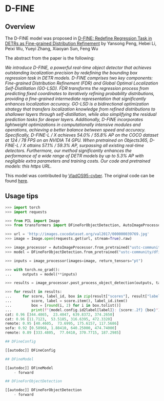 <!--Copyright 2025 The HuggingFace Team. All rights reserved.

Licensed under the Apache License, Version 2.0 (the "License"); you may not use this file except in compliance with
the License. You may obtain a copy of the License at

http://www.apache.org/licenses/LICENSE-2.0

Unless required by applicable law or agreed to in writing, software distributed under the License is distributed on
an "AS IS" BASIS, WITHOUT WARRANTIES OR CONDITIONS OF ANY KIND, either express or implied. See the License for the
specific language governing permissions and limitations under the License.

⚠️ Note that this file is in Markdown but contain specific syntax for our doc-builder (similar to MDX) that may not be
rendered properly in your Markdown viewer.

-->

# D-FINE

## Overview

The D-FINE model was proposed in [D-FINE: Redefine Regression Task in DETRs as Fine-grained Distribution Refinement](https://arxiv.org/abs/2410.13842) by
Yansong Peng, Hebei Li, Peixi Wu, Yueyi Zhang, Xiaoyan Sun, Feng Wu

The abstract from the paper is the following:

*We introduce D-FINE, a powerful real-time object detector that achieves outstanding localization precision by redefining the bounding box regression task in DETR models. D-FINE comprises two key components: Fine-grained Distribution Refinement (FDR) and Global Optimal Localization Self-Distillation (GO-LSD). 
FDR transforms the regression process from predicting fixed coordinates to iteratively refining probability distributions, providing a fine-grained intermediate representation that significantly enhances localization accuracy. GO-LSD is a bidirectional optimization strategy that transfers localization knowledge from refined distributions to shallower layers through self-distillation, while also simplifying the residual prediction tasks for deeper layers. Additionally, D-FINE incorporates lightweight optimizations in computationally intensive modules and operations, achieving a better balance between speed and accuracy. Specifically, D-FINE-L / X achieves 54.0% / 55.8% AP on the COCO dataset at 124 / 78 FPS on an NVIDIA T4 GPU. When pretrained on Objects365, D-FINE-L / X attains 57.1% / 59.3% AP, surpassing all existing real-time detectors. Furthermore, our method significantly enhances the performance of a wide range of DETR models by up to 5.3% AP with negligible extra parameters and training costs. Our code and pretrained models: this https URL.*

This model was contributed by [VladOS95-cyber](https://github.com/VladOS95-cyber). 
The original code can be found [here](https://github.com/Peterande/D-FINE).

## Usage tips 

```py
>>> import torch
>>> import requests

>>> from PIL import Image
>>> from transformers import DFineForObjectDetection, AutoImageProcessor

>>> url = 'http://images.cocodataset.org/val2017/000000039769.jpg'
>>> image = Image.open(requests.get(url, stream=True).raw)

>>> image_processor = AutoImageProcessor.from_pretrained("ustc-community/dfine_x_coco")
>>> model = DFineForObjectDetection.from_pretrained("ustc-community/dfine_x_coco")

>>> inputs = image_processor(images=image, return_tensors="pt")

>>> with torch.no_grad():
...     outputs = model(**inputs)

>>> results = image_processor.post_process_object_detection(outputs, target_sizes=torch.tensor([(image.height, image.width)]), threshold=0.5)

>>> for result in results:
...     for score, label_id, box in zip(result["scores"], result["labels"], result["boxes"]):
...         score, label = score.item(), label_id.item()
...         box = [round(i, 2) for i in box.tolist()]
...         print(f"{model.config.id2label[label]}: {score:.2f} {box}")
cat: 0.96 [344.4865,  23.4047, 639.8372, 374.2650]
cat: 0.96 [11.7123,  53.5185, 316.6395, 472.3320]
remote: 0.95 [40.4605,  73.6995, 175.6157, 117.5686]
sofa: 0.92 [0.58968, 1.88410, 640.25000, 474.74000]
remote: 0.89 [333.4805,  77.0410, 370.7715, 187.2985]

## DFineConfig

[[autodoc]] DFineConfig

## DFineModel

[[autodoc]] DFineModel
    - forward

## DFineForObjectDetection

[[autodoc]] DFineForObjectDetection
    - forward
